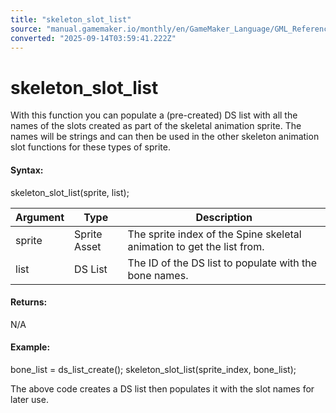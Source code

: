 ```yaml
---
title: "skeleton_slot_list"
source: "manual.gamemaker.io/monthly/en/GameMaker_Language/GML_Reference/Asset_Management/Sprites/Skeletal_Animation/Slots/skeleton_slot_list.htm"
converted: "2025-09-14T03:59:41.222Z"
---
```


# skeleton\_slot\_list

With this function you can populate a (pre-created) DS list with all the names of the slots created as part of the skeletal animation sprite. The names will be strings and can then be used in the other skeleton animation slot functions for these types of sprite.

#### Syntax:

skeleton\_slot\_list(sprite, list);

| Argument | Type | Description |
| --- | --- | --- |
| sprite | Sprite Asset | The sprite index of the Spine skeletal animation to get the list from. |
| list | DS List | The ID of the DS list to populate with the bone names. |

#### Returns:

N/A

#### Example:

bone\_list = ds\_list\_create();
skeleton\_slot\_list(sprite\_index, bone\_list);

The above code creates a DS list then populates it with the slot names for later use.